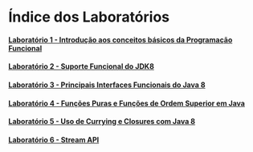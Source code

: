 # Índice dos Laboratórios

#### [Laboratório 1 - Introdução aos conceitos básicos da Programação Funcional](https://github.com/corelioBH/design-app-java/tree/master/Programacao%20Funcional/src/laboratorio1/)
#### [Laboratório 2 - Suporte Funcional do JDK8](https://github.com/corelioBH/design-app-java/tree/master/Programacao%20Funcional/src/laboratorio2/)
#### [Laboratório 3 - Principais Interfaces Funcionais do Java 8](https://github.com/corelioBH/design-app-java/tree/master/Programacao%20Funcional/src/laboratorio3/)
#### [Laboratório 4 - Funções Puras e Funções de Ordem Superior em Java](https://github.com/corelioBH/design-app-java/tree/master/Programacao%20Funcional/src/laboratorio4/)
#### [Laboratório 5 - Uso de Currying e Closures com Java 8](https://github.com/corelioBH/design-app-java/tree/master/Programacao%20Funcional/src/laboratorio5/)
#### [Laboratório 6 - Stream API](https://github.com/corelioBH/design-app-java/tree/master/Programacao%20Funcional/src/laboratorio6/)
